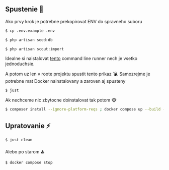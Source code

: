 ## Spustenie :rocket:

Ako prvy krok je potrebne prekopirovat ENV do spravneho suboru

```bash
$ cp .env.example .env
```

```bash
$ php artisan seed:db
```

```bash
$ php artisan scout:import
```

Idealne si naistalovat [tento](https://github.com/casey/just) command line runner nech je vsetko jednoduchsie.

A potom uz len v roote projektu spustit tento prikaz :bomb:. Samozrejme je potrebne mat Docker nainstalovany a zaroven aj spusteny

```bash
$ just
```


Ak nechceme nic zbytocne doinstalovat tak potom :monkey_face:

```bash
$ composer install --ignore-platform-reqs ; docker compose up --build -d; php artisan migrate; php artisan serve
```


## Upratovanie :zap:

```bash
$ just clean
```

Alebo po starom :church:

```bash
$ docker compose stop
```
